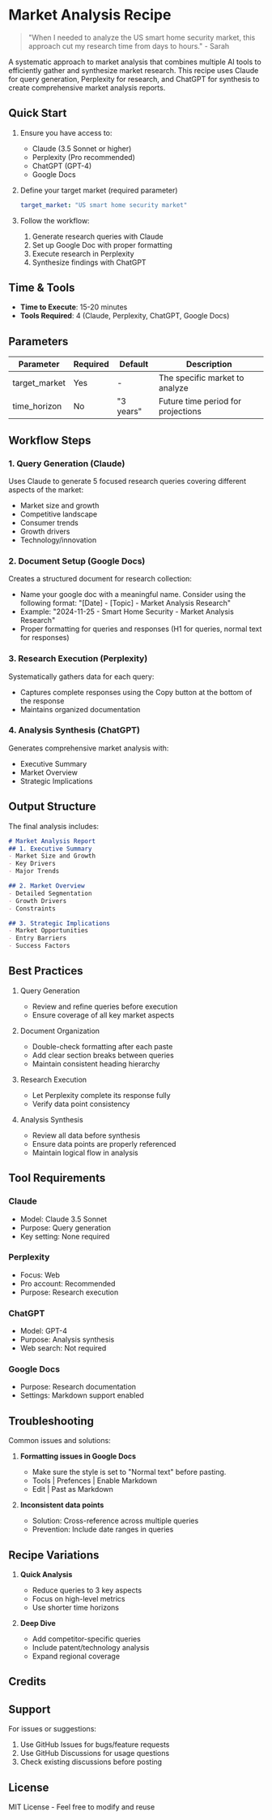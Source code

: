 # Market Analysis Recipe

> "When I needed to analyze the US smart home security market, this approach cut my research time from days to hours." - Sarah

A systematic approach to market analysis that combines multiple AI tools to efficiently gather and synthesize market research. This recipe uses Claude for query generation, Perplexity for research, and ChatGPT for synthesis to create comprehensive market analysis reports.

## Quick Start

1. Ensure you have access to:
   - Claude (3.5 Sonnet or higher)
   - Perplexity (Pro recommended)
   - ChatGPT (GPT-4)
   - Google Docs

2. Define your target market (required parameter)

   ```yaml
   target_market: "US smart home security market"
   ```

3. Follow the workflow:
   1. Generate research queries with Claude
   2. Set up Google Doc with proper formatting
   3. Execute research in Perplexity
   4. Synthesize findings with ChatGPT

## Time & Tools

- **Time to Execute**: 15-20 minutes
- **Tools Required**: 4 (Claude, Perplexity, ChatGPT, Google Docs)

## Parameters

| Parameter | Required | Default | Description |
|-----------|----------|---------|-------------|
| target_market | Yes | - | The specific market to analyze |
| time_horizon | No | "3 years" | Future time period for projections |

## Workflow Steps

### 1. Query Generation (Claude)

Uses Claude to generate 5 focused research queries covering different aspects of the market:

- Market size and growth
- Competitive landscape
- Consumer trends
- Growth drivers
- Technology/innovation

### 2. Document Setup (Google Docs)

Creates a structured document for research collection:

- Name your google doc with a meaningful name. Consider using the following format: "[Date] - [Topic] - Market Analysis Research"
- Example: "2024-11-25 - Smart Home Security - Market Analysis Research"
- Proper formatting for queries and responses (H1 for queries, normal text for responses)

### 3. Research Execution (Perplexity)

Systematically gathers data for each query:

- Captures complete responses using the Copy button at the bottom of the response
- Maintains organized documentation

### 4. Analysis Synthesis (ChatGPT)

Generates comprehensive market analysis with:

- Executive Summary
- Market Overview
- Strategic Implications

## Output Structure

The final analysis includes:

```markdown
# Market Analysis Report
## 1. Executive Summary
- Market Size and Growth
- Key Drivers
- Major Trends

## 2. Market Overview
- Detailed Segmentation
- Growth Drivers
- Constraints

## 3. Strategic Implications
- Market Opportunities
- Entry Barriers
- Success Factors
```

## Best Practices

1. Query Generation
   - Review and refine queries before execution
   - Ensure coverage of all key market aspects

2. Document Organization
   - Double-check formatting after each paste
   - Add clear section breaks between queries
   - Maintain consistent heading hierarchy

3. Research Execution
   - Let Perplexity complete its response fully
   - Verify data point consistency

4. Analysis Synthesis
   - Review all data before synthesis
   - Ensure data points are properly referenced
   - Maintain logical flow in analysis

## Tool Requirements

### Claude

- Model: Claude 3.5 Sonnet
- Purpose: Query generation
- Key setting: None required

### Perplexity

- Focus: Web
- Pro account: Recommended
- Purpose: Research execution

### ChatGPT

- Model: GPT-4
- Purpose: Analysis synthesis
- Web search: Not required

### Google Docs

- Purpose: Research documentation
- Settings: Markdown support enabled

## Troubleshooting

Common issues and solutions:

1. **Formatting issues in Google Docs**
   - Make sure the style is set to "Normal text" before pasting.
   - Tools | Prefences | Enable Markdown
   - Edit | Past as Markdown

2. **Inconsistent data points**
   - Solution: Cross-reference across multiple queries
   - Prevention: Include date ranges in queries

## Recipe Variations

1. **Quick Analysis**
   - Reduce queries to 3 key aspects
   - Focus on high-level metrics
   - Use shorter time horizons

2. **Deep Dive**
   - Add competitor-specific queries
   - Include patent/technology analysis
   - Expand regional coverage

## Credits

## Support

For issues or suggestions:

1. Use GitHub Issues for bugs/feature requests
2. Use GitHub Discussions for usage questions
3. Check existing discussions before posting

## License

MIT License - Feel free to modify and reuse
